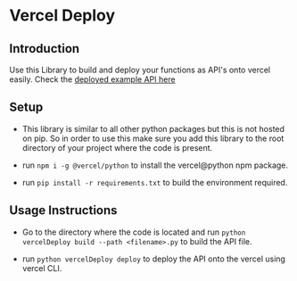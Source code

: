 # Vercel Deploy 

## Introduction

Use this Library to build and deploy your functions as API's onto vercel easily.
Check the [deployed example API here](https://verceldeploy-two.vercel.app/)

## Setup
- This library is similar to all other python packages but this is not hosted on pip. So in order to use this make sure you add this library to the root directory of your project where the code is present.

- run `npm i -g @vercel/python` to install the vercel@python npm package.

- run `pip install -r requirements.txt` to build the environment required.

## Usage Instructions
- Go to the directory where the code is located and run `python vercelDeploy build --path <filename>.py` to build the API file.

- run `python vercelDeploy deploy` to deploy the API onto the vercel using vercel CLI.
